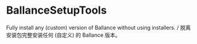 # BallanceSetupTools
Fully install any (custom) version of Ballance without using installers. / 脱离安装包完整安装任何 (自定义) 的 Ballance 版本。

